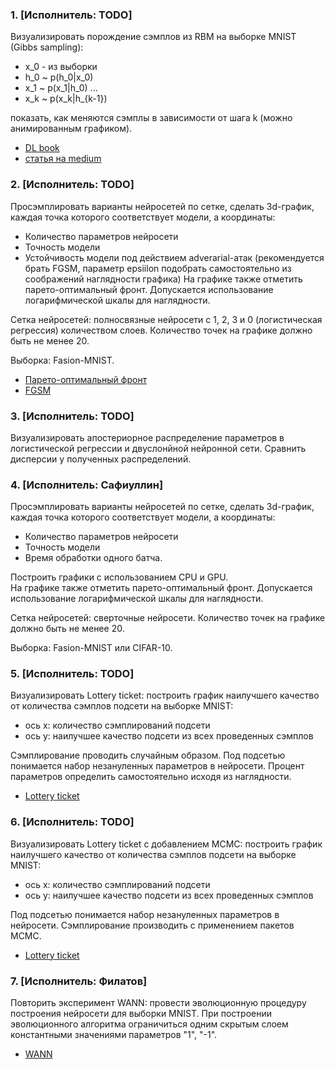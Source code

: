 ### 1. [Исполнитель: TODO]
Визуализировать порождение сэмплов из RBM на выборке MNIST (Gibbs sampling):
* x_0 - из выборки
* h_0 ~ p(h_0|x_0)
* x_1 ~ p(x_1|h_0)
...
* x_k ~ p(x_k|h_{k-1})
	
показать, как меняются сэмплы в зависимости от шага k (можно анимированным графиком).

* [DL book](https://www.deeplearningbook.org/contents/generative_models.html)
* [статья на medium](https://medium.com/datatype/restricted-boltzmann-machine-a-complete-analysis-part-3-contrastive-divergence-algorithm-3d06bbebb10c)


### 2. [Исполнитель: TODO] 
Просэмплировать варианты нейросетей по сетке, сделать 3d-график, каждая точка которого соответствует модели, а координаты:
* Количество параметров нейросети
* Точность модели
* Устойчивость модели под действием adverarial-атак (рекомендуется брать FGSM, параметр epsiilon подобрать самостоятельно из соображений наглядности графика)
На графике также отметить парето-оптимальный фронт. Допускается использование логарифмической шкалы для наглядности.

Сетка нейросетей: полносвязные нейросети с 1, 2, 3 и 0 (логистическая регрессия) количеством слоев. Количество точек на графике должно быть не менее 20.

Выборка: Fasion-MNIST.

* [Парето-оптимальный фронт](https://ru.wikipedia.org/wiki/%D0%9C%D0%BD%D0%BE%D0%B3%D0%BE%D0%BA%D1%80%D0%B8%D1%82%D0%B5%D1%80%D0%B8%D0%B0%D0%BB%D1%8C%D0%BD%D0%B0%D1%8F_%D0%BE%D0%BF%D1%82%D0%B8%D0%BC%D0%B8%D0%B7%D0%B0%D1%86%D0%B8%D1%8F#%D0%9A%D1%80%D0%B8%D1%82%D0%B5%D1%80%D0%B8%D0%B9_%D0%9F%D0%B0%D1%80%D0%B5%D1%82%D0%BE)
* [FGSM](https://pytorch.org/tutorials/beginner/fgsm_tutorial.html#fgsm-attack)


### 3. [Исполнитель: TODO]
Визуализировать апостериорное распределение параметров в логистической регрессии и двуслонйной нейронной сети. Сравнить дисперсии у полученных распределений. 

### 4. [Исполнитель: Сафиуллин] 
Просэмплировать варианты нейросетей по сетке, сделать 3d-график, каждая точка которого соответствует модели, а координаты:
* Количество параметров нейросети
* Точность модели
* Время обработки одного батча.
	
Построить графики с использованием CPU и GPU. 	
На графике также отметить парето-оптимальный фронт. Допускается использование логарифмической шкалы для наглядности.

Сетка нейросетей: сверточные нейросети. Количество точек на графике должно быть не менее 20.

Выборка: Fasion-MNIST или CIFAR-10.


### 5. [Исполнитель: TODO]
Визуализировать Lottery ticket:  построить график наилучшего качество от количества сэмплов подсети на выборке MNIST:
* ось x: количество сэмплирований подсети 
* ось y: наилучшее качество подсети из всех проведенных сэмплов
	
Сэмплирование проводить случайным образом.
Под подсетью понимается набор незануленных параметров в нейросети. Процент параметров определить самостоятельно исходя из наглядности.
* [Lottery ticket](https://arxiv.org/abs/1905.01067)
	
### 6. [Исполнитель: TODO]
Визуализировать Lottery ticket с добавлением MCMC:  построить график наилучшего качество от количества сэмплов подсети на выборке MNIST:
* ось x: количество сэмплирований подсети 
* ось y: наилучшее качество подсети из всех проведенных сэмплов

Под подсетью понимается набор незануленных параметров в нейросети. Сэмплирование производить с применением пакетов MCMC.
* [Lottery ticket](https://arxiv.org/abs/1905.01067)

### 7. [Исполнитель: Филатов] 
Повторить эксперимент WANN: провести эволюционную процедуру построения нейросети для выборки MNIST. При построении эволюционного алгоритма ограничиться одним скрытым слоем константными значениями параметров "1", "-1".
* [WANN](https://arxiv.org/abs/1906.04358)

